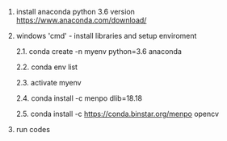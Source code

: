 1. install anaconda python 3.6 version
   https://www.anaconda.com/download/

2. windows 'cmd' - install libraries and setup enviroment

   2.1. conda create -n myenv  python=3.6 anaconda
   
   2.2. conda env list
   
   2.3. activate myenv
   
   2.4. conda install -c menpo dlib=18.18
   
   2.5. conda install -c https://conda.binstar.org/menpo opencv
 
3. run codes
